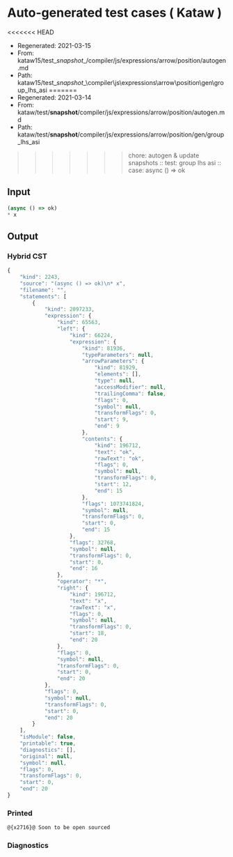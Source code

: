 # Auto-generated test cases ( Kataw )
<<<<<<< HEAD
- Regenerated: 2021-03-15
- From: kataw15/test\__snapshot__/compiler/js/expressions/arrow/position/autogen.md
- Path: kataw15/test\__snapshot__\compiler\js\expressions\arrow\position\gen\group_lhs_asi
=======
- Regenerated: 2021-03-14
- From: kataw/test/__snapshot__/compiler/js/expressions/arrow/position/autogen.md
- Path: kataw/test/__snapshot__/compiler/js/expressions/arrow/position/gen/group_lhs_asi
>>>>>>> chore: autogen & update snapshots
> :: test: group lhs asi
> :: case: async () => ok
## Input

`````js
(async () => ok)
* x
`````

## Output

### Hybrid CST

```javascript
{
    "kind": 2243,
    "source": "(async () => ok)\n* x",
    "filename": "",
    "statements": [
        {
            "kind": 2097233,
            "expression": {
                "kind": 65563,
                "left": {
                    "kind": 66224,
                    "expression": {
                        "kind": 81936,
                        "typeParameters": null,
                        "arrowParameters": {
                            "kind": 81929,
                            "elements": [],
                            "type": null,
                            "accessModifier": null,
                            "trailingComma": false,
                            "flags": 0,
                            "symbol": null,
                            "transformFlags": 0,
                            "start": 9,
                            "end": 9
                        },
                        "contents": {
                            "kind": 196712,
                            "text": "ok",
                            "rawText": "ok",
                            "flags": 0,
                            "symbol": null,
                            "transformFlags": 0,
                            "start": 12,
                            "end": 15
                        },
                        "flags": 1073741824,
                        "symbol": null,
                        "transformFlags": 0,
                        "start": 0,
                        "end": 15
                    },
                    "flags": 32768,
                    "symbol": null,
                    "transformFlags": 0,
                    "start": 0,
                    "end": 16
                },
                "operator": "*",
                "right": {
                    "kind": 196712,
                    "text": "x",
                    "rawText": "x",
                    "flags": 0,
                    "symbol": null,
                    "transformFlags": 0,
                    "start": 18,
                    "end": 20
                },
                "flags": 0,
                "symbol": null,
                "transformFlags": 0,
                "start": 0,
                "end": 20
            },
            "flags": 0,
            "symbol": null,
            "transformFlags": 0,
            "start": 0,
            "end": 20
        }
    ],
    "isModule": false,
    "printable": true,
    "diagnostics": [],
    "original": null,
    "symbol": null,
    "flags": 0,
    "transformFlags": 0,
    "start": 0,
    "end": 20
}
```

### Printed

```javascript
@{x2716}@ Soon to be open sourced
```

### Diagnostics

```javascript

```

